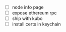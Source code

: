 
- [ ] node info page
- [ ] expose ethereum rpc
- [ ] ship with kubo
- [ ] install certs in keychain